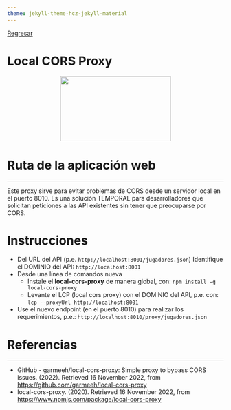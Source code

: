 ```yaml
---
theme: jekyll-theme-hcz-jekyll-material
---
```


[Regresar](/DAWM/)

Local CORS Proxy
=======================

  <p align="center">
    <img width="257" height="150" src="https://opengraph.githubassets.com/7343d0d9955a8d629e503676ef4a3a2b2b07d1f302eef45bc047ff97a69793d8/garmeeh/local-cors-proxy">
  </p>

Ruta de la aplicación web
=========================

* * *

Este proxy sirve para evitar problemas de CORS desde un servidor local en el puerto 8010. Es una solución TEMPORAL para desarrolladores que solicitan peticiones a las API existentes sin tener que preocuparse por CORS.


Instrucciones
===============

* Del URL del API (p.e. `http://localhost:8001/jugadores.json`) Identifique el DOMINIO del API: `http://localhost:8001`
* Desde una línea de comandos nueva
  - Instale el **local-cors-proxy** de manera global, con: `npm install -g local-cors-proxy`
  - Levante el LCP (local cors proxy) con el DOMINIO del API, p.e. con: `lcp --proxyUrl http://localhost:8001`
* Use el nuevo endpoint (en el puerto 8010) para realizar los requerimientos, p.e.: `http://localhost:8010/proxy/jugadores.json`


Referencias 
===========

* * *

* GitHub - garmeeh/local-cors-proxy: Simple proxy to bypass CORS issues. (2022). Retrieved 16 November 2022, from https://github.com/garmeeh/local-cors-proxy
* local-cors-proxy. (2020). Retrieved 16 November 2022, from https://www.npmjs.com/package/local-cors-proxy
